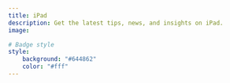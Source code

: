 ```yaml
---
title: iPad
description: Get the latest tips, news, and insights on iPad.
image: 

# Badge style
style:
    background: "#644862"
    color: "#fff"
---
```

